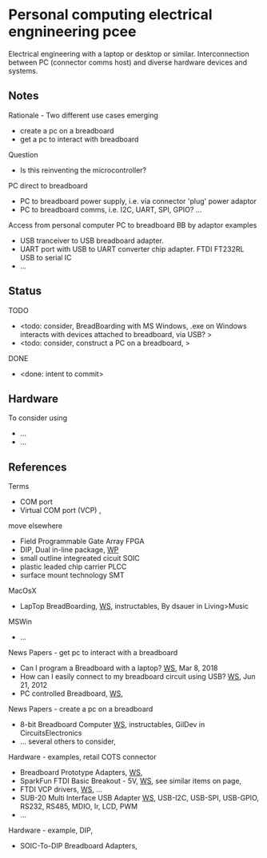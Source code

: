 # Personal computing electrical engnineering pcee

Electrical engineering with a laptop or desktop or similar. Interconnection between PC (connector comms host) and diverse hardware devices and systems.

## Notes

Rationale - Two different use cases emerging
* create a pc on a breadboard
* get a pc to interact with breadboard

Question
* Is this reinventing the microcontroller?

PC direct to breadboard
* PC to breadboard power supply, i.e. via connector 'plug' power adaptor
* PC to breadboard comms, i.e. I2C, UART, SPI, GPIO? ...

Access from personal computer PC to breadboard BB by adaptor examples
* USB tranceiver to USB breadboard adapter. 
* UART port with USB to UART converter chip adapter. FTDI FT232RL USB to serial IC
* ...

## Status
TODO
* <todo: consider, BreadBoarding with MS Windows, .exe on Windows interacts with devices attached to breadboard, via USB? >
* <todo: consider, construct a PC on a breadboard, >

DONE
* <done: intent to commit>

## Hardware

To consider using
* ...
* ...

## References

Terms
* COM port
* Virtual COM port (VCP) , 

move elsewhere
* Field Programmable Gate Array FPGA 
* DIP, Dual in-line package, [WP](https://en.wikipedia.org/wiki/Dual_in-line_package)
* small outline integreated cicuit SOIC
* plastic leaded chip carrier PLCC
* surface mount technology SMT 

MacOsX
* LapTop BreadBoarding, [WS](https://www.instructables.com/LapTop-BreadBoarding/), instructables, By dsauer in Living>Music

MSWin
* ...

News Papers - get pc to interact with a breadboard
* Can I program a Breadboard with a laptop? [WS](https://electronics.stackexchange.com/questions/360521/can-i-program-a-breadboard-with-a-laptop), Mar 8, 2018 
* How can I easily connect to my breadboard circuit using USB? [WS](https://electronics.stackexchange.com/questions/34281/how-can-i-easily-connect-to-my-breadboard-circuit-using-usb/34285), Jun 21, 2012 
* PC controlled Breadboard, [WS](https://forum.allaboutcircuits.com/threads/pc-controlled-breadboard.49481/), 

News Papers - create a pc on a breadboard
* 8-bit Breadboard Computer [WS](https://www.instructables.com/8-bit-Breadboard-Computer/), instructables, GilDev in CircuitsElectronics
* ... several others to consider, 

Hardware - examples, retail COTS connector 
* Breadboard Prototype Adapters, [WS](https://www.winford.com/products/cat_pbc.php), 
* SparkFun FTDI Basic Breakout - 5V, [WS](https://www.sparkfun.com/sparkfun-ftdi-basic-breakout-5v.html), see similar items on page, 
* FTDI VCP drivers, [WS](https://ftdichip.com/drivers/vcp-drivers/), ...
* SUB-20 Multi Interface USB Adapter [WS](http://www.xdimax.com/sub20/sub20.html), USB-I2C, USB-SPI, USB-GPIO, RS232, RS485, MDIO, Ir, LCD, PWM
* ... 

Hardware - example, DIP, 
* SOIC-To-DIP Breadboard Adapters, 


